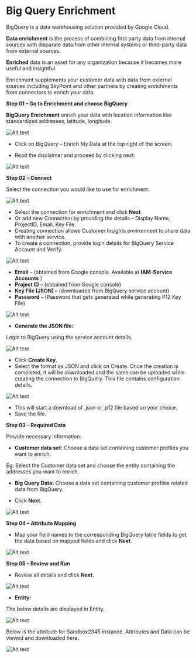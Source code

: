 # **Big Query Enrichment**

BigQuery is a data warehousing solution provided by Google Cloud.

**Data enrichment**  is the process of combining first party data from internal sources with disparate data from other internal systems or third-party data from external sources.

**Enriched**  data is an asset for any organization because it becomes more useful and insightful.

Enrichment supplements your customer data with data from external sources including SkyPoint and other partners by creating enrichments from connectors to enrich your data.

**Step 01 – Go to Enrichment and choose BigQuery**

**BigQuery Enrichment** enrich your data with location information like standardized addresses, latitude, longitude.



![Alt text](https://github.com/skypointcloud/platform/blob/master/docs/doc_snippets/Enrichment.png?raw=true)




- Click on BigQuery – Enrich My Data at the top right of the screen.

- Read the disclaimer and proceed by clicking next.



![Alt text](https://github.com/skypointcloud/platform/blob/master/docs/doc_snippets/Step1-%20Overview.png?raw=true)




**Step 02 – Connect**

Select the connection you would like to use for enrichment.



![Alt text](https://github.com/skypointcloud/platform/blob/master/docs/doc_snippets/Step%202-%20Connect.png?raw=true)



- Select the connection for enrichment and click  **Next**.
- Or add new Connection by providing the details – Display Name, ProjectID, Email, Key File.
- Creating connection allows Customer Insights environment to share data with another service.
- To create a connection, provide login details for BigQuery Service Account and Verify.



![Alt text](https://github.com/skypointcloud/platform/blob/master/docs/doc_snippets/Create%20connection.png?raw=true)




- **Email** – (obtained from Google console. Available at **IAM-Service Accounts** )
- **Project ID** – (obtained from Google console)
- **Key File (JSON) –** (downloaded from BigQuery service account)
- **Password** – (Password that gets generated while generating P12 Key File)



![Alt text](https://github.com/skypointcloud/platform/blob/master/docs/doc_snippets/Service%20Account.png?raw=true)




- **Generate the JSON file:**

Login to BigQuery using the service account details.



![Alt text](https://github.com/skypointcloud/platform/blob/master/docs/doc_snippets/Key%20Creation.png?raw=true)



- Click **Create Key.**
- Select the format as JSON and click on Create. Once the creation is completed, it will be downloaded and the same can be uploaded while creating the connection to BigQuery. This file contains configuration details.




![Alt text](https://github.com/skypointcloud/platform/blob/master/docs/doc_snippets/Select_key_format.png?raw=true)



- This will start a download of .json or .p12 file based on your choice.
- Save the file.

**Step 03 – Required Data**

Provide necessary information:

- **Customer data set:** Choose a data set containing customer profiles you want to enrich.

Eg: Select the Customer data set and choose the entity containing the addresses you want to enrich.

- **Big Query Data:** Choose a data set containing customer profiles related data from BigQuery.

- Click **Next**.



![Alt text](https://github.com/skypointcloud/platform/blob/master/docs/doc_snippets/Step%203-%20Required%20Data.png?raw=true)




**Step 04 – Attribute Mapping**

- Map your field names to the corresponding BigQuery table fields to get the data based on mapped fields and click **Next**.



![Alt text](https://github.com/skypointcloud/platform/blob/master/docs/doc_snippets/Step%204-%20Attribute%20Mapping.png?raw=true)




**Step 05 – Review and Run**

- Review all details and click **Next**.



![Alt text](https://github.com/skypointcloud/platform/blob/master/docs/doc_snippets/Step%205-%20Review.png?raw=true)




- **Entity:**

The below details are displayed in Entity.



![Alt text](https://github.com/skypointcloud/platform/blob/master/docs/doc_snippets/Entity_BigQuery.png?raw=true)



Below is the attribute for Sandbox2345 instance. Attributes and Data can be viewed and downloaded here.



![Alt text](https://github.com/skypointcloud/platform/blob/master/docs/doc_snippets/Entity_download.png?raw=true)

